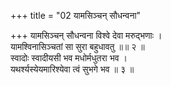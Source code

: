 +++
title = "02 यामसिञ्चन् सौधन्वना"

+++
यामसिञ्चन् सौधन्वना विश्वे देवा मरुद्भणाः ।  
यामश्विनासिञ्चतां सा सुरा बहुधावतु ॥॥ २ ॥  
स्वादोः स्वादीयसी भव मधोर्मधुतरा भव ।  
यथर्श्यस्येयमारिश्येवा त्वं सुभगे भव ॥ ३ ॥